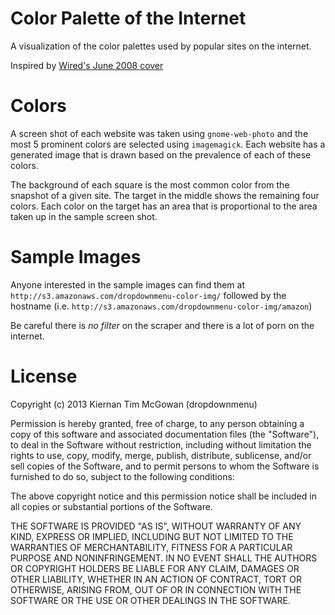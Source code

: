 Color Palette of the Internet
===

A visualization of the color palettes used by popular sites on the internet.

Inspired by [Wired's June 2008 cover](http://hint.fm/projects/wired2008/)

Colors
====

A screen shot of each website was taken using `gnome-web-photo` and the most 5 prominent colors are selected using `imagemagick`. Each website has a generated image that is drawn based on the prevalence of each of these colors.

The background of each square is the most common color from the snapshot of a given site. The target in the middle shows the remaining four colors. Each color on the target has an area that is proportional to the area taken up in the sample screen shot.

Sample Images
===

Anyone interested in the sample images can find them at `http://s3.amazonaws.com/dropdownmenu-color-img/` followed by the hostname (i.e. `http://s3.amazonaws.com/dropdownmenu-color-img/amazon`)

Be careful there is _no filter_ on the scraper and there is a lot of porn on the internet.

License
===

Copyright (c) 2013 Kiernan Tim McGowan (dropdownmenu)

Permission is hereby granted, free of charge, to any person obtaining a copy of this software and associated documentation files (the "Software"), to deal in the Software without restriction, including without limitation the rights to use, copy, modify, merge, publish, distribute, sublicense, and/or sell copies of the Software, and to permit persons to whom the Software is furnished to do so, subject to the following conditions:

The above copyright notice and this permission notice shall be included in all copies or substantial portions of the Software.

THE SOFTWARE IS PROVIDED "AS IS", WITHOUT WARRANTY OF ANY KIND, EXPRESS OR IMPLIED, INCLUDING BUT NOT LIMITED TO THE WARRANTIES OF MERCHANTABILITY, FITNESS FOR A PARTICULAR PURPOSE AND NONINFRINGEMENT. IN NO EVENT SHALL THE AUTHORS OR COPYRIGHT HOLDERS BE LIABLE FOR ANY CLAIM, DAMAGES OR OTHER LIABILITY, WHETHER IN AN ACTION OF CONTRACT, TORT OR OTHERWISE, ARISING FROM, OUT OF OR IN CONNECTION WITH THE SOFTWARE OR THE USE OR OTHER DEALINGS IN THE SOFTWARE.